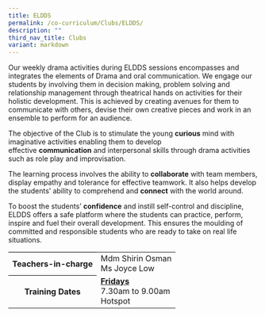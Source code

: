 ```yaml
---
title: ELDDS
permalink: /co-curriculum/Clubs/ELDDS/
description: ""
third_nav_title: Clubs
variant: markdown
---
```

Our weekly drama activities during ELDDS sessions encompasses and integrates the elements of Drama and oral communication. We engage our students by involving them in decision making, problem solving and relationship management through theatrical hands on activities for their holistic development. This is achieved by creating avenues for them to communicate with others, devise their own creative pieces and work in an ensemble to perform for an audience.
  
The objective of the Club is to stimulate the young&nbsp;**curious**&nbsp;mind with imaginative activities enabling them to develop effective&nbsp;**communication**&nbsp;and interpersonal skills through drama activities such as role play and improvisation.

The learning process involves the ability to&nbsp;**collaborate**&nbsp;with team members, display empathy and tolerance for effective teamwork. It also helps develop the students’ ability to comprehend and&nbsp;**connect**&nbsp;with the world around.

To boost the students’&nbsp;**confidence**&nbsp;and instill self-control and discipline, ELDDS offers a safe platform where the students can practice, perform, inspire and fuel their overall development. This ensures the moulding of committed and responsible students who are ready to take on real life situations.


<table style="border-collapse:collapse;border-spacing:0" class="tg"><tbody><tr><th style="border-color:#000000;solid;border-width:1px;">Teachers-in-charge</th><td style="border-color:#000000;solid;border-width:1px;">Mdm Shirin Osman<br>  
Ms Joyce Low
	</td>
	</tr>
	<tr>
	<th style="border-color:#000000;solid;border-width:1px;">Training Dates</th>
		<td style="border-color:#000000;solid;border-width:1px;"><u><b>Fridays</b></u>
<br>7.30am to 9.00am<br>
Hotspot<br>
</td>
</tr>
	</tbody>
	</table>